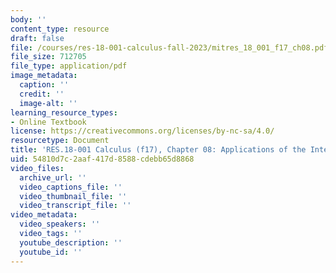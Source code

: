 ```yaml
---
body: ''
content_type: resource
draft: false
file: /courses/res-18-001-calculus-fall-2023/mitres_18_001_f17_ch08.pdf
file_size: 712705
file_type: application/pdf
image_metadata:
  caption: ''
  credit: ''
  image-alt: ''
learning_resource_types:
- Online Textbook
license: https://creativecommons.org/licenses/by-nc-sa/4.0/
resourcetype: Document
title: 'RES.18-001 Calculus (f17), Chapter 08: Applications of the Integral'
uid: 54810d7c-2aaf-417d-8588-cdebb65d8868
video_files:
  archive_url: ''
  video_captions_file: ''
  video_thumbnail_file: ''
  video_transcript_file: ''
video_metadata:
  video_speakers: ''
  video_tags: ''
  youtube_description: ''
  youtube_id: ''
---
```

